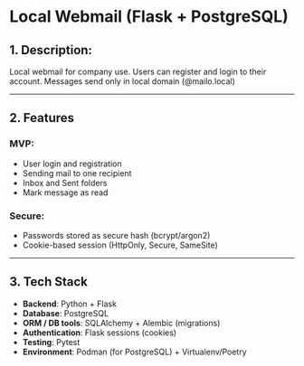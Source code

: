 # Local Webmail (Flask + PostgreSQL)
## 1. Description:
Local webmail for company use. Users can register and login to their account. Messages send only in local domain (@mailo.local)

---

## 2. Features
### MVP:
- User login and registration
- Sending mail to one recipient
- Inbox and Sent folders
- Mark message as read
### Secure:
- Passwords stored as secure hash (bcrypt/argon2)
- Cookie-based session (HttpOnly, Secure, SameSite)

---

## 3. Tech Stack
- **Backend**: Python + Flask
- **Database**: PostgreSQL
- **ORM / DB tools**: SQLAlchemy + Alembic (migrations)
- **Authentication**: Flask sessions (cookies)
- **Testing**: Pytest
- **Environment**: Podman (for PostgreSQL) + Virtualenv/Poetry

